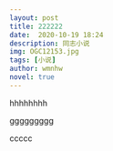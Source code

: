 ```yaml
---
layout: post
title: 222222
date:  2020-10-19 18:24
description: 同志小说
img: OGC12153.jpg
tags: [小说]
author: wmnhw
novel: true
---
```

hhhhhhhh

<!--nextpage-->

ggggggggg

<!--nextpage-->

ccccc

